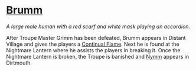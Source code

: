 # [Brumm](https://hollowknight.wiki/w/Brumm)

*A large male human with a red scarf and white mask playing an accordion.*

After Troupe Master Grimm has been defeated, Brumm appears in Distant Village and gives the players a [Continual Flame](https://5e.tools/spells.html#continual%20flame_xphb). Next he is found at the Nightmare Lantern where he assists the players in breaking it. Once the Nightmare Lantern is broken, the Troupe is banished and [Nymm](/npcs/nymm.md) appears in Dirtmouth.
